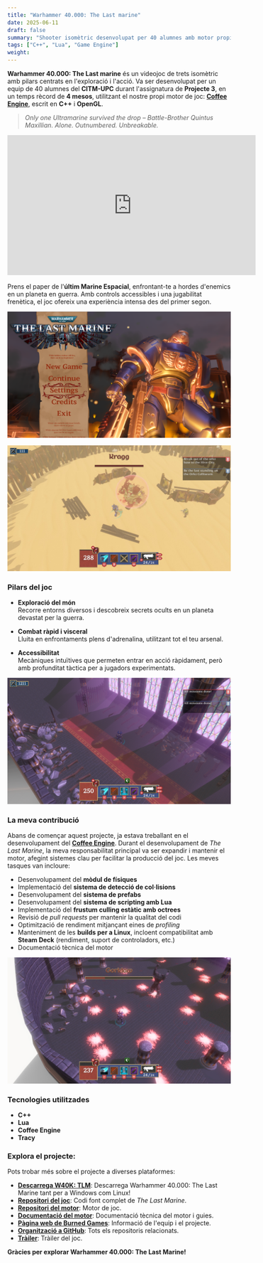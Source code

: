 ```yaml
---
title: "Warhammer 40.000: The Last marine"
date: 2025-06-11
draft: false
summary: "Shooter isomètric desenvolupat per 40 alumnes amb motor propi en 4 mesos"
tags: ["C++", "Lua", "Game Engine"]
weight:
---
```


**Warhammer 40.000: The Last marine** és un videojoc de trets isomètric amb pilars centrats en l'exploració i l'acció. Va ser desenvolupat per un equip de 40 alumnes del **CITM-UPC** durant l'assignatura de **Projecte 3**, en un temps rècord de **4 mesos**, utilitzant el nostre propi motor de joc: [**Coffee Engine**](/projects/coffee-engine/index.es.md), escrit en **C++** i **OpenGL**.

> *Only one Ultramarine survived the drop – Battle-Brother Quintus Maxillian. Alone. Outnumbered. Unbreakable.*

<iframe width="560" height="315" src="https://www.youtube.com/embed/pNp_OPTwnTo?si=zX3H7H6xo-4vuOib" title="YouTube video player" frameborder="0" allow="accelerometer; autoplay; clipboard-write; encrypted-media; gyroscope; picture-in-picture; web-share" referrerpolicy="strict-origin-when-cross-origin" allowfullscreen></iframe>

Prens el paper de l'**últim Marine Espacial**, enfrontant-te a hordes d'enemics en un planeta en guerra. Amb controls accessibles i una jugabilitat frenètica, el joc ofereix una experiència intensa des del primer segon.

![](img_1.png)

![](img_2.jpg)

### Pilars del joc

- **Exploració del món**  
    Recorre entorns diversos i descobreix secrets ocults en un planeta devastat per la guerra.

- **Combat ràpid i visceral**  
    Lluita en enfrontaments plens d'adrenalina, utilitzant tot el teu arsenal.

- **Accessibilitat**  
    Mecàniques intuïtives que permeten entrar en acció ràpidament, però amb profunditat tàctica per a jugadors experimentats.

![](img_3.png)

### La meva contribució

Abans de començar aquest projecte, ja estava treballant en el desenvolupament del [**Coffee Engine**](/projects/coffee-engine/index.es.md). Durant el desenvolupament de *The Last Marine*, la meva responsabilitat principal va ser expandir i mantenir el motor, afegint sistemes clau per facilitar la producció del joc. Les meves tasques van incloure:

- Desenvolupament del **mòdul de físiques**
- Implementació del **sistema de detecció de col·lisions**
- Desenvolupament del **sistema de prefabs**
- Desenvolupament del **sistema de scripting amb Lua**
- Implementació del **frustum culling estàtic amb octrees**
- Revisió de *pull requests* per mantenir la qualitat del codi
- Optimització de rendiment mitjançant eines de *profiling*
- Manteniment de les **builds per a Linux**, incloent compatibilitat amb **Steam Deck** (rendiment, suport de controladors, etc.)
- Documentació tècnica del motor

![](img_4.jpg)

### Tecnologies utilitzades

- **C++**
- **Lua**
- **Coffee Engine**
- **Tracy**

### Explora el projecte:

Pots trobar més sobre el projecte a diverses plataformes:

- [**Descarrega W40K: TLM**](https://burned-games.github.io/downloads): Descarrega Warhammer 40.000: The Last Marine tant per a Windows com Linux!
- [**Repositori del joc**](https://github.com/Burned-Games/W40K-TLM): Codi font complet de *The Last Marine*.
- [**Repositori del motor**](https://github.com/Burned-Games/Coffee-Engine): Motor de joc.
- [**Documentació del motor**](https://burned-games.github.io/Coffee-Engine/): Documentació tècnica del motor i guies.
- [**Pàgina web de Burned Games**](https://burned-games.github.io/): Informació de l'equip i el projecte.
- [**Organització a GitHub**](https://github.com/Burned-Games): Tots els repositoris relacionats.
- [**Tràiler**](https://www.youtube.com/watch?v=pNp_OPTwnTo): Tràiler del joc.

**Gràcies per explorar Warhammer 40.000: The Last Marine!**

